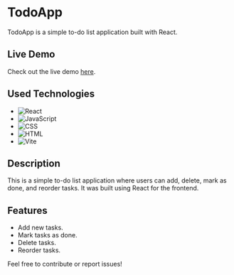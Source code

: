 # TodoApp

TodoApp is a simple to-do list application built with React.

## Live Demo

Check out the live demo [here](https://reactodoappbygmk.netlify.app/).

## Used Technologies

- ![React](https://img.shields.io/badge/-React-61DAFB?style=for-the-badge&logo=react&logoColor=white)
- ![JavaScript](https://img.shields.io/badge/-JavaScript-F7DF1E?style=for-the-badge&logo=javascript&logoColor=black)
- ![CSS](https://img.shields.io/badge/-CSS-1572B6?style=for-the-badge&logo=css3&logoColor=white)
- ![HTML](https://img.shields.io/badge/-HTML-E34F26?style=for-the-badge&logo=html5&logoColor=white)
- ![Vite](https://img.shields.io/badge/-Vite-646CFF?style=for-the-badge&logo=vite&logoColor=white)

## Description

This is a simple to-do list application where users can add, delete, mark as done, and reorder tasks. It was built using React for the frontend.

## Features

- Add new tasks.
- Mark tasks as done.
- Delete tasks.
- Reorder tasks.

Feel free to contribute or report issues!
